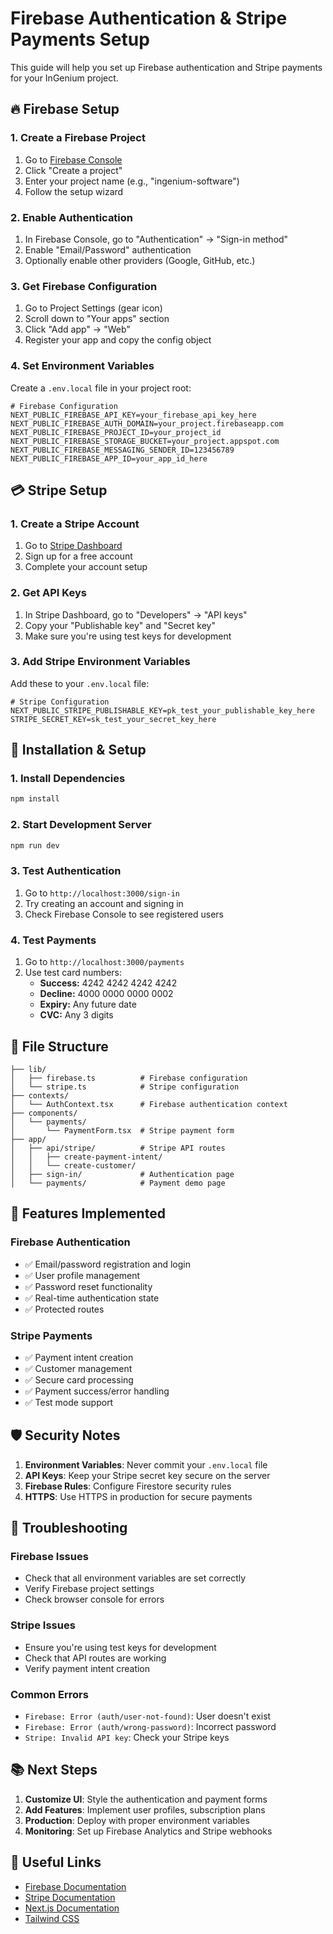 # Firebase Authentication & Stripe Payments Setup

This guide will help you set up Firebase authentication and Stripe payments for your InGenium project.

## 🔥 Firebase Setup

### 1. Create a Firebase Project
1. Go to [Firebase Console](https://console.firebase.google.com/)
2. Click "Create a project"
3. Enter your project name (e.g., "ingenium-software")
4. Follow the setup wizard

### 2. Enable Authentication
1. In Firebase Console, go to "Authentication" → "Sign-in method"
2. Enable "Email/Password" authentication
3. Optionally enable other providers (Google, GitHub, etc.)

### 3. Get Firebase Configuration
1. Go to Project Settings (gear icon)
2. Scroll down to "Your apps" section
3. Click "Add app" → "Web"
4. Register your app and copy the config object

### 4. Set Environment Variables
Create a `.env.local` file in your project root:

```env
# Firebase Configuration
NEXT_PUBLIC_FIREBASE_API_KEY=your_firebase_api_key_here
NEXT_PUBLIC_FIREBASE_AUTH_DOMAIN=your_project.firebaseapp.com
NEXT_PUBLIC_FIREBASE_PROJECT_ID=your_project_id
NEXT_PUBLIC_FIREBASE_STORAGE_BUCKET=your_project.appspot.com
NEXT_PUBLIC_FIREBASE_MESSAGING_SENDER_ID=123456789
NEXT_PUBLIC_FIREBASE_APP_ID=your_app_id_here
```

## 💳 Stripe Setup

### 1. Create a Stripe Account
1. Go to [Stripe Dashboard](https://dashboard.stripe.com/)
2. Sign up for a free account
3. Complete your account setup

### 2. Get API Keys
1. In Stripe Dashboard, go to "Developers" → "API keys"
2. Copy your "Publishable key" and "Secret key"
3. Make sure you're using test keys for development

### 3. Add Stripe Environment Variables
Add these to your `.env.local` file:

```env
# Stripe Configuration
NEXT_PUBLIC_STRIPE_PUBLISHABLE_KEY=pk_test_your_publishable_key_here
STRIPE_SECRET_KEY=sk_test_your_secret_key_here
```

## 🚀 Installation & Setup

### 1. Install Dependencies
```bash
npm install
```

### 2. Start Development Server
```bash
npm run dev
```

### 3. Test Authentication
1. Go to `http://localhost:3000/sign-in`
2. Try creating an account and signing in
3. Check Firebase Console to see registered users

### 4. Test Payments
1. Go to `http://localhost:3000/payments`
2. Use test card numbers:
   - **Success:** 4242 4242 4242 4242
   - **Decline:** 4000 0000 0000 0002
   - **Expiry:** Any future date
   - **CVC:** Any 3 digits

## 📁 File Structure

```
├── lib/
│   ├── firebase.ts          # Firebase configuration
│   └── stripe.ts            # Stripe configuration
├── contexts/
│   └── AuthContext.tsx      # Firebase authentication context
├── components/
│   └── payments/
│       └── PaymentForm.tsx  # Stripe payment form
├── app/
│   ├── api/stripe/          # Stripe API routes
│   │   ├── create-payment-intent/
│   │   └── create-customer/
│   ├── sign-in/             # Authentication page
│   └── payments/            # Payment demo page
```

## 🔧 Features Implemented

### Firebase Authentication
- ✅ Email/password registration and login
- ✅ User profile management
- ✅ Password reset functionality
- ✅ Real-time authentication state
- ✅ Protected routes

### Stripe Payments
- ✅ Payment intent creation
- ✅ Customer management
- ✅ Secure card processing
- ✅ Payment success/error handling
- ✅ Test mode support

## 🛡️ Security Notes

1. **Environment Variables**: Never commit your `.env.local` file
2. **API Keys**: Keep your Stripe secret key secure on the server
3. **Firebase Rules**: Configure Firestore security rules
4. **HTTPS**: Use HTTPS in production for secure payments

## 🚨 Troubleshooting

### Firebase Issues
- Check that all environment variables are set correctly
- Verify Firebase project settings
- Check browser console for errors

### Stripe Issues
- Ensure you're using test keys for development
- Check that API routes are working
- Verify payment intent creation

### Common Errors
- `Firebase: Error (auth/user-not-found)`: User doesn't exist
- `Firebase: Error (auth/wrong-password)`: Incorrect password
- `Stripe: Invalid API key`: Check your Stripe keys

## 📚 Next Steps

1. **Customize UI**: Style the authentication and payment forms
2. **Add Features**: Implement user profiles, subscription plans
3. **Production**: Deploy with proper environment variables
4. **Monitoring**: Set up Firebase Analytics and Stripe webhooks

## 🔗 Useful Links

- [Firebase Documentation](https://firebase.google.com/docs)
- [Stripe Documentation](https://stripe.com/docs)
- [Next.js Documentation](https://nextjs.org/docs)
- [Tailwind CSS](https://tailwindcss.com/docs) 